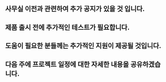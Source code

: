 ## 사무실 이전과 관련하여 추가 공지가 있을 것 입니다.


## 제품 출시 전에 추가적인 테스트가 필요합니다.

## 도움이 필요한 분들께는 추가적인 지원이 제공될 것입니다.

## 다음 주에 프로젝트 일정에 대한 자세한 내용을 공유하겠습니다.
